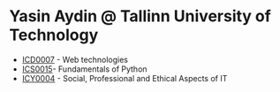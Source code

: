 # Yasin Aydin @ Tallinn University of Technology

* [ICD0007](icd0007/) - Web technologies
* [ICS0015](./ics0015)- Fundamentals of Python
* [ICY0004](./icy0004/) - Social, Professional and Ethical Aspects of IT
